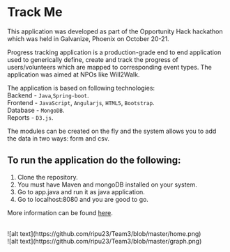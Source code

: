 # Track Me
This application was developed as part of the Opportunity Hack hackathon which was held in Galvanize, Phoenix on October 20-21.

Progress tracking application is a production-grade end to end application used to generically define, create and track the progress of users/volunteers which are mapped to corresponding event types. The application was aimed at NPOs like Will2Walk.

The application is based on following technologies: <br/>
Backend - `Java`,`Spring-boot`. <br/>
Frontend - `JavaScript`, `Angularjs`, `HTML5`, `Bootstrap`. <br/>
Database - `MongoDB`. <br/>
Reports - `D3.js`. <br/>

The modules can be created on the fly and the system allows you to add the data in two ways: form and csv.
## To run the application do the following: <br/>
1. Clone the repository.
2. You must have Maven and mongoDB installed on your system.
3. Go to app.java and run it as java application.
4. Go to localhost:8080 and you are good to go.


More information can be found [here](https://devpost.com/software/progress_tracking_team3).

<br/>
![alt text](https://github.com/ripu23/Team3/blob/master/home.png) <br/>
![alt text](https://github.com/ripu23/Team3/blob/master/graph.png) <br/>
      

